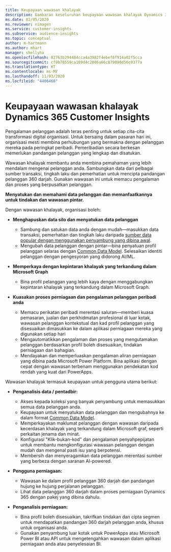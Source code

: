 ```yaml
---
title: Keupayaan wawasan khalayak
description: Gambaran keseluruhan keupayaan wawasan khalayak Dynamics 365 Customer Insights.
ms.date: 02/05/2020
ms.reviewer: nimagen
ms.service: customer-insights
ms.subservice: audience-insights
ms.topic: conceptual
author: m-hartmann
ms.author: mhart
manager: shellyha
ms.openlocfilehash: 82763b294484cca4a3982f4ebef6f914a02f5cca
ms.sourcegitcommit: cf9b78559ca189d4c2086a66c879098d56c0377a
ms.translationtype: HT
ms.contentlocale: ms-MY
ms.lasthandoff: 11/03/2020
ms.locfileid: "4406468"
---
```

# <a name="dynamics-365-customer-insights-audience-insights-capability"></a>Keupayaan wawasan khalayak Dynamics 365 Customer Insights

Pengalaman pelanggan adalah teras penting untuk setiap cita-cita transformasi digital organisasi. Untuk bersaing dalam pasaran hari ini, organisasi mesti membina perhubungan yang bermakna dengan pelanggan mereka pada peringkat peribadi. Pemeribadian secara berkesan memerlukan pandangan pelanggan yang lengkap dan disatukan.

Wawasan khalayak membantu anda membina pemahaman yang lebih mendalam mengenai pelanggan anda. Sambungkan data dari pelbagai sumber transaksi, tingkah laku dan pemerhatian untuk mencipta pandangan pelanggan 360 darjah. Gunakan wawasan ini untuk memacu pengalaman dan proses yang berpusatkan pelanggan.

**Menyatukan dan memahami data pelanggan dan memanfaatkannya untuk tindakan dan wawasan pintar.**

Dengan wawasan khalayak, organisasi boleh:  

- **Menghapuskan data silo dan menyatukan data pelanggan**

  - Sambung dan satukan data anda dengan mudah—masukkan data transaksi, pemerhatian dan tingkah laku daripada [sumber data popular dengan menggunakan penyambung yang dibina awal](data-sources.md).
  - Mengubah data pelanggan dengan pintar—bina penyatuan profil pelanggan selaras dengan [Common Data Model](https://docs.microsoft.com/common-data-model/). Selesaikan identiti pelanggan dengan pengesyoran yang didorong AI/ML.

- **Memperkaya dengan kepintaran khalayak yang terkandung dalam Microsoft Graph**

  - Bina profil pelanggan yang lebih kaya dengan menggabungkan kepintaran khalayak yang terkandung dalam Microsoft Graph.  

- **Kuasakan proses perniagaan dan pengalaman pelanggan peribadi anda**

  - Memacu perikatan peribadi merentasi saluran—memberi kuasa pemasaran, jualan dan perkhidmatan profesional di luar kotak, wawasan pelanggan kontekstual dan kad profil pelanggan yang disesuaikan dimasukkan ke dalam aplikasi perniagaan mereka yang digunakan setiap hari
  - Mengautomatikkan pengalaman dan proses yang mengutamakan pelanggan berdasarkan profil boleh disesuaikan, tindakan perniagaan dan bahagian.
  - Mendayakan dan memperluaskan pengalaman aliran perniagaan yang dibina pada Microsoft Power Platform. Bina aplikasi dengan cepat dengan wawasan terbenam menggunakan pendekatan kod rendah yang kuat dari PowerApps.  

Wawasan khalayak termasuk keupayaan untuk pengguna utama berikut:

- **Penganalisis data / pentadbir:**

  - Akses kepada koleksi yang banyak penyambung untuk memasukkan semua data pelanggan anda.
  - Keupayaan untuk menyatukan data pelanggan dan mengubahnya ke dalam format [Common Data Model](https://docs.microsoft.com/common-data-model/).
  - Memperkayakan maklumat pelanggan dengan wawasan daripada kecerdasan khalayak yang terkandung dalam Microsoft graf, seperti perkaitan jenama dan minat.
  - Konfigurasi "Klik-bukan-kod" dan pengalaman penyahpepijatan untuk membantu mengkonfigurasi wawasan pelanggan dengan mudah dan mengenal pasti isu yang berpotensi.
  - Membersih dan menyeragamkan data pelanggan merentasi sumber yang berbeza dengan saranan AI-powered.  

- **Pengguna perniagaan:**

  - Wawasan ke dalam profil pelanggan 360 darjah dan pandangan hujung ke hujung perjalanan pelanggan.
  - Lihat data pelanggan 360 darjah dalam proses perniagaan Dynamics 365 dengan pakej yang dibina dahulu.

- **Penganalisis perniagaan:**

  - Bina profil boleh disesuaikan, takrifkan tindakan dan cipta segmen untuk mendapatkan pandangan 360 darjah pelanggan anda, khusus untuk organisasi anda.  
  - Gunakan penyambung luar kotak untuk PowerApps atau Microsoft Power BI atau API untuk mengetengahkan wawasan dalam aplikasi perniagaan anda atau penyelesaian BI.  
